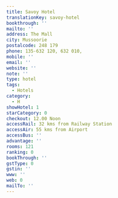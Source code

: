 ```yaml
---
title: Savoy Hotel
translationKey: savoy-hotel
bookthrough: ''
mailto: ''
address: The Mall
city: Mussoorie
postalcode: 248 179
phone: 135-632 120, 632 010,
mobile: ''
email: ''
website: ''
note: ''
type: hotel
tags:
  - Hotels
category:
  - H
showHotel: 1
starCategory: 0
checkout: 12.00 Noon
accessRail: 32 kms from Railway Station
accessAir: 55 kms from Airport
accessBus: ''
advantage: ''
rooms: 121
ranking: 0
bookThrough: ''
gstType: 0
gstin: ''
www: ''
web: 0
mailTo: ''
---
```







